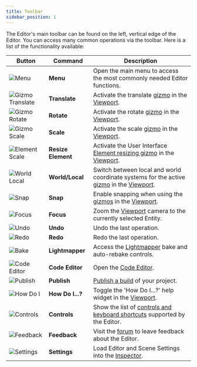 ```yaml
---
title: Toolbar
sidebar_position: 1
---
```


The Editor's main toolbar can be found on the left, vertical edge of the Editor. You can access many common operations via the toolbar. Here is a list of the functionality available:

| Button | Command | Description |
| ------ | ------- | ----------- |
| ![Menu](/img/user-manual/editor/toolbar/menu.png) | **Menu** | Open the main menu to access the most commonly needed Editor functions. |
| ![Gizmo Translate](/img/user-manual/editor/toolbar/translate.png) | **Translate** | Activate the translate [gizmo](../viewport#gizmos) in the [Viewport](../viewport). |
| ![Gizmo Rotate](/img/user-manual/editor/toolbar/rotate.png) | **Rotate** | Activate the rotate [gizmo](../viewport#gizmos) in the [Viewport](../viewport). |
| ![Gizmo Scale](/img/user-manual/editor/toolbar/scale.png) | **Scale** | Activate the scale [gizmo](../viewport#gizmos) in the [Viewport](../viewport). |
| ![Element Scale](/img/user-manual/editor/toolbar/resize-element.png) | **Resize Element** | Activate the User Interface [Element resizing gizmo](/user-manual/user-interface/elements#element-resizing) in the [Viewport](../viewport).  |
| ![World Local](/img/user-manual/editor/toolbar/world-local.png) | **World/Local** | Switch between local and world coordinate systems for the active [gizmo](../viewport#gizmos) in the [Viewport](../viewport). |
| ![Snap](/img/user-manual/editor/toolbar/snap.png) | **Snap** | Enable snapping when using the [gizmos](../viewport#gizmos) in the [Viewport](../viewport). |
| ![Focus](/img/user-manual/editor/toolbar/focus.png) | **Focus** | Zoom the [Viewport](../viewport) camera to the currently selected Entity. |
| ![Undo](/img/user-manual/editor/toolbar/undo.png) | **Undo** | Undo the last operation. |
| ![Redo](/img/user-manual/editor/toolbar/redo.png) | **Redo** | Redo the last operation. |
| ![Bake](/img/user-manual/editor/toolbar/lightmapper.png) | **Lightmapper** | Access the [Lightmapper](/user-manual/graphics/lighting/runtime-lightmaps) bake and auto-rebake controls. |
| ![Code Editor](/img/user-manual/editor/toolbar/code-editor.png) | **Code Editor** | Open the [Code Editor](/user-manual/scripting/editor-users/code-editor). |
| ![Publish](/img/user-manual/editor/toolbar/publish.png) | **Publish** | [Publish a build](/user-manual/publishing/web/playcanvas-hosting#publishing-a-new-build) of your project. |
| ![How Do I](/img/user-manual/editor/toolbar/how-do-i.png) | **How Do I...?** | Toggle the 'How Do I...?' help widget in the [Viewport](../viewport). |
| ![Controls](/img/user-manual/editor/toolbar/controls.png) | **Controls** | Show the list of [controls and keyboard shortcuts](../../keyboard-shortcuts) supported by the Editor. |
| ![Feedback](/img/user-manual/editor/toolbar/feedback.png) | **Feedback** | Visit the [forum](https://forum.playcanvas.com/t/playcanvas-editor-feedback) to leave feedback about the Editor. |
| ![Settings](/img/user-manual/editor/toolbar/settings.png) | **Settings** | Load Editor and Scene Settings into the [Inspector](../inspector). |
